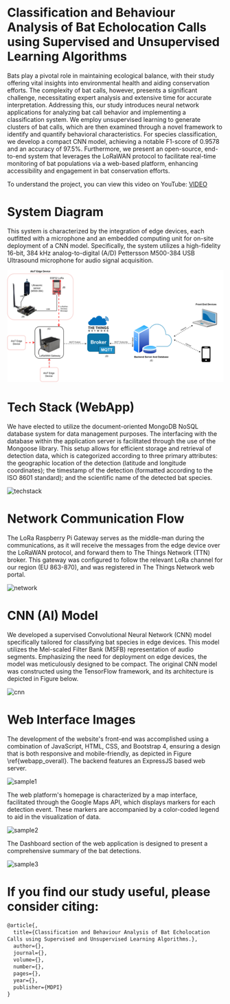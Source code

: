 # Classification and Behaviour Analysis of Bat Echolocation Calls using Supervised and Unsupervised Learning Algorithms

Bats play a pivotal role in maintaining ecological balance, with their study offering vital insights into environmental health and aiding conservation efforts. The complexity of bat calls, however, presents a significant challenge, necessitating expert analysis and extensive time for accurate interpretation. Addressing this, our study introduces neural network applications for analyzing bat call behavior and implementing a classification system. We employ unsupervised learning to generate clusters of bat calls, which are then examined through a novel framework to identify and quantify behavioral characteristics. For species classification, we develop a compact CNN model, achieving a notable F1-score of 0.9578 and an accuracy of 97.5\%. Furthermore, we present an open-source, end-to-end system that leverages the LoRaWAN protocol to facilitate real-time monitoring of bat populations via a web-based platform, enhancing accessibility and engagement in bat conservation efforts.

To understand the project, you can view this video on YouTube: [VIDEO](https://youtu.be/9pw_I2N22yo)

# System Diagram

This system is characterized by the integration of edge devices, each outfitted with a microphone and an embedded computing unit for on-site deployment of a CNN model. Specifically, the system utilizes a high-fidelity 16-bit, 384 kHz analog-to-digital (A/D) Pettersson M500-384 USB Ultrasound microphone for audio signal acquisition.

<img src="/images/overall_new.png" width="800">

# Tech Stack (WebApp)

We have elected to utilize the document-oriented MongoDB NoSQL database system for data management purposes. The interfacing with the database within the application server is facilitated through the use of the Mongoose library. This setup allows for efficient storage and retrieval of detection data, which is categorized according to three primary attributes: the geographic location of the detection (latitude and longitude coordinates); the timestamp of the detection (formatted according to the ISO 8601 standard); and the scientific name of the detected bat species. 

![techstack](https://github.com/Taslim-M/ClassifyBatsAudio/blob/master/images/backend_stack.PNG)

# Network Communication Flow

The LoRa Raspberry Pi Gateway serves as the middle-man during the communications, as it will receive the messages from the edge device over the LoRaWAN protocol, and forward them to The Things Network (TTN) broker. This gateway was configured to follow the relevant LoRa channel for our region (EU 863-870), and was registered in The Things Network web portal.

![network](https://github.com/Taslim-M/ClassifyBatsAudio/blob/master/images/network.PNG)

# CNN (AI) Model
We developed a supervised Convolutional Neural Network (CNN) model specifically tailored for classifying bat species in edge devices. This model utilizes the Mel-scaled Filter Bank (MSFB) representation of audio segments. Emphasizing the need for deployment on edge devices, the model was meticulously designed to be compact. The original CNN model was constructed using the TensorFlow framework, and its architecture is depicted in Figure below.

![cnn](https://github.com/Taslim-M/ClassifyBatsAudio/blob/master/images/AI%20Model.PNG)

# Web Interface Images

The development of the website's front-end was accomplished using a combination of JavaScript, HTML, CSS, and Bootstrap 4, ensuring a design that is both responsive and mobile-friendly, as depicted in Figure \ref{webapp_overall}. The backend features an ExpressJS based web server.

![sample1](https://github.com/Taslim-M/ClassifyBatsAudio/blob/master/images/sample_mapview.PNG)

The web platform's homepage is characterized by a map interface, facilitated through the Google Maps API, which displays markers for each detection event. These markers are accompanied by a color-coded legend to aid in the visualization of data.

![sample2](https://github.com/Taslim-M/ClassifyBatsAudio/blob/master/images/sample_map_details.PNG)

The Dashboard section of the web application is designed to present a comprehensive summary of the bat detections.

![sample3](https://github.com/Taslim-M/ClassifyBatsAudio/blob/master/images/sample_dashboard.PNG)


# If you find our study useful, please consider citing: 
```
@article{,
  title={Classification and Behaviour Analysis of Bat Echolocation Calls using Supervised and Unsupervised Learning Algorithms.},
  author={},
  journal={},
  volume={},
  number={},
  pages={},
  year={},
  publisher={MDPI}
}
```


